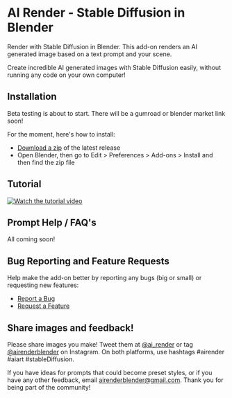 # AI Render - Stable Diffusion in Blender

Render with Stable Diffusion in Blender. This add-on renders an AI generated image based on a text prompt and your scene.

Create incredible AI generated images with Stable Diffusion easily, without running any code on your own computer!


## Installation

Beta testing is about to start. There will be a gumroad or blender market link soon!

For the moment, here's how to install:

- [Download a zip](https://github.com/benrugg/AI-Render/releases/download/v0.2.5/AI-Render-v0-2-5.zip) of the latest release
- Open Blender, then go to Edit > Preferences > Add-ons > Install and then find the zip file


## Tutorial

[![Watch the tutorial video](https://user-images.githubusercontent.com/1221274/195464687-8b53e8ab-36dc-431f-a930-b533efb88c1c.png)](https://www.youtube.com/watch?v=tmyln5bwnO8)


## Prompt Help / FAQ's

All coming soon!



## Bug Reporting and Feature Requests

Help make the add-on better by reporting any bugs (big or small) or requesting new features:

- [Report a Bug](https://github.com/benrugg/AI-Render/issues/new?assignees=&labels=&template=bug-report.yaml)
- [Request a Feature](https://github.com/benrugg/AI-Render/issues/new?assignees=&labels=&template=feature-request.yaml)


## Share images and feedback!

Please share images you make! Tweet them at [@ai_render](https://twitter.com/AI_render) or tag [@airenderblender](https://www.instagram.com/airenderblender/) on Instagram. On both platforms, use hashtags #airender #aiart #stableDiffusion.

If you have ideas for prompts that could become preset styles, or if you have any other feedback, email airenderblender@gmail.com. Thank you for being part of the community!
